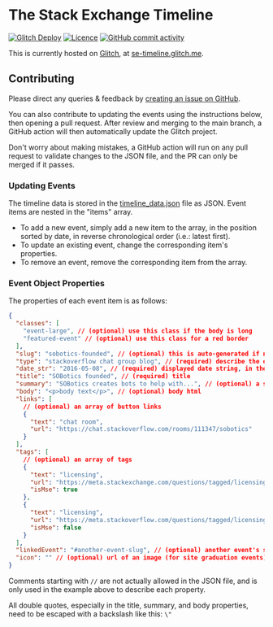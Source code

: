 # The Stack Exchange Timeline

[![Glitch Deploy](https://github.com/samliew/se-timeline/actions/workflows/main.yml/badge.svg?branch=main)](https://github.com/samliew/se-timeline/actions/workflows/main.yml) [![Licence](https://img.shields.io/github/license/samliew/se-timeline?color=blue)](https://github.com/samliew/se-timeline/blob/main/LICENCE) [![GitHub commit activity](https://img.shields.io/github/commit-activity/m/samliew/se-timeline)](https://github.com/samliew/se-timeline/pulse)

This is currently hosted on [Glitch](https://glitch.com), at [se-timeline.glitch.me](https://se-timeline.glitch.me).

## Contributing

Please direct any queries & feedback by [creating an issue on GitHub](https://github.com/samliew/se-timeline/issues).

You can also contribute to updating the events using the instructions below, then opening a pull request. After review and merging to the main branch, a GitHub action will then automatically update the Glitch project.

Don't worry about making mistakes, a GitHub action will run on any pull request to validate changes to the JSON file, and the PR can only be merged if it passes.

### Updating Events

The timeline data is stored in the [timeline_data.json](https://github.com/samliew/se-timeline/blob/main/timeline_data.json) file as JSON. Event items are nested in the "items" array.

- To add a new event, simply add a new item to the array, in the position sorted by date, in reverse chronological order (i.e.: latest first).
- To update an existing event, change the corresponding item's properties.
- To remove an event, remove the corresponding item from the array.

### Event Object Properties

The properties of each event item is as follows:

```json
{
  "classes": [
    "event-large", // (optional) use this class if the body is long
    "featured-event" // (optional) use this class for a red border
  ],
  "slug": "sobotics-founded", // (optional) this is auto-generated if not set
  "type": "stackoverflow chat group blog", // (required) describe the event using single words
  "date_str": "2016-05-08", // (required) displayed date string, in the format YYYY-MM-DD (UTC)
  "title": "SOBotics founded", // (required) title
  "summary": "SOBotics creates bots to help with...", // (optional) a short summary, displayed in italics
  "body": "<p>body text</p>", // (optional) body html
  "links": [
    // (optional) an array of button links
    {
      "text": "chat room",
      "url": "https://chat.stackoverflow.com/rooms/111347/sobotics"
    }
  ],
  "tags": [
    // (optional) an array of tags
    {
      "text": "licensing",
      "url": "https://meta.stackexchange.com/questions/tagged/licensing?tab=newest",
      "isMse": true
    },
    {
      "text": "licensing",
      "url": "https://meta.stackoverflow.com/questions/tagged/licensing?tab=newest",
      "isMse": false
    }
  ],
  "linkedEvent": "#another-event-slug", // (optional) another event's slug prefixed with a #
  "icon": "" // (optional) url of an image (for site graduation events)
}
```

Comments starting with `//` are not actually allowed in the JSON file, and is only used in the example above to describe each property.

All double quotes, especially in the title, summary, and body properties, need to be escaped with a backslash like this: `\"`
